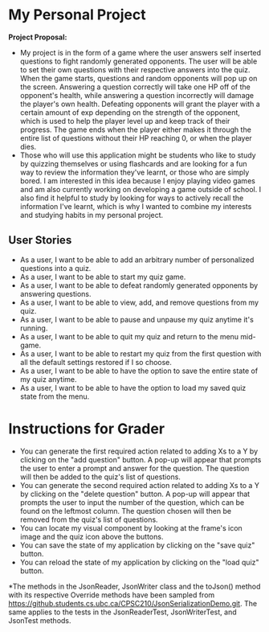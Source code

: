 # My Personal Project

**Project Proposal:**

- My project is in the form of a game where the user answers self inserted questions to fight randomly generated 
opponents. The user will be able to set their own questions with their respective answers into the quiz. When the game
starts, questions and random opponents will pop up on the screen. Answering a question correctly will take one HP off
of the opponent's health, while answering a question incorrectly will damage the player's own health. Defeating
opponents will grant the player with a certain amount of exp depending on the strength of the opponent, which is used
to help the player level up and keep track of their progress. The game ends when the player either makes it through
the entire list of questions without their HP reaching 0, or when the player dies. 
- Those who will use this application might be students who like to study by quizzing themselves or using flashcards 
and are looking for a fun way to review the information they've learnt, or those who are simply bored. I am 
interested in this idea because I enjoy playing video games and am also currently working on developing a game outside 
of school. I also find it helpful to study by looking for ways to actively recall the information I've learnt, 
which is why I wanted to combine my interests and studying habits in my personal project. 

## User Stories
- As a user, I want to be able to add an arbitrary number of personalized questions into a quiz.
- As a user, I want to be able to start my quiz game.
- As a user, I want to be able to defeat randomly generated opponents by answering questions.
- As a user, I want to be able to view, add, and remove questions from my quiz.
- As a user, I want to be able to pause and unpause my quiz anytime it's running. 
- As a user, I want to be able to quit my quiz and return to the menu mid-game. 
- As a user, I want to be able to restart my quiz from the first question with all the default settings restored
if I so choose. 
- As a user, I want to be able to have the option to save the entire state of my quiz anytime. 
- As a user, I want to be able to have the option to load my saved quiz state from the menu.

# Instructions for Grader
- You can generate the first required action related to adding Xs to a Y by clicking on the "add question" button. A
pop-up will appear that prompts the user to enter a prompt and answer for the question. The question will then be added
to the quiz's list of questions. 
- You can generate the second required action related to adding Xs to a Y by clicking on the "delete question" button. A
pop-up will appear that prompts the user to input the number of the question, which can be found on the leftmost column.
The question chosen will then be removed from the quiz's list of questions. 
- You can locate my visual component by looking at the frame's icon image and the quiz icon above the buttons. 
- You can save the state of my application by clicking on the "save quiz" button. 
- You can reload the state of my application by clicking on the "load quiz" button. 

*The methods in the JsonReader, JsonWriter class and the toJson() method with its respective Override methods have been
sampled from https://github.students.cs.ubc.ca/CPSC210/JsonSerializationDemo.git. The same applies to the tests in the
JsonReaderTest, JsonWriterTest, and JsonTest methods. 
